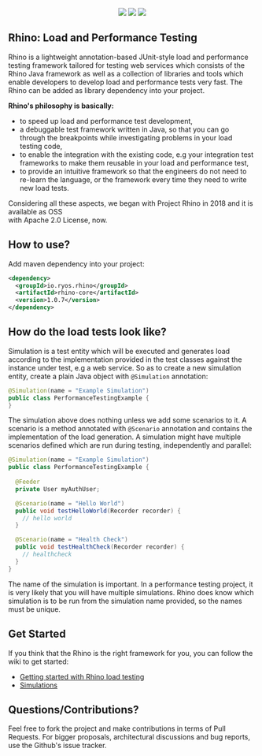 
<p align="center">
  <img src="https://travis-ci.org/bagdemir/rhino.svg?branch=master" />
  <img src="https://img.shields.io/badge/rhino--core-1.0.7-%2364b53a.svg" />
  <img src="https://img.shields.io/badge/archetype-1.0.7-%233e81be.svg" />
</p>

## Rhino: Load and Performance Testing

Rhino is a lightweight annotation-based JUnit-style load and performance testing framework tailored 
for 
testing web services which consists of the Rhino Java framework as well as a collection of libraries
 and tools which enable developers to develop load and performance tests very fast. The Rhino can be 
 added as library dependency into your project.

**Rhino's philosophy is basically:**

* to speed up load and performance test development,
* a debuggable test framework written in Java, so that you can go through the breakpoints while 
investigating problems in your load testing code, 
* to enable the integration with the existing code, e.g your integration test frameworks to 
make them reusable in your load and performance test,
* to provide an intuitive framework so that the engineers do not need to re-learn the language, or
the framework every time they need to write new load tests.

Considering all these aspects, we began with Project Rhino in 2018 and it is available as OSS  
with Apache 2.0 License, now.

## How to use?

Add maven dependency into your project:

```xml
<dependency>
  <groupId>io.ryos.rhino</groupId>
  <artifactId>rhino-core</artifactId>
  <version>1.0.7</version>
</dependency>
```

## How do the load tests look like?

Simulation is a test entity which will be executed and generates load according to the 
implementation provided in the test classes against the instance under test, e.g a web 
service. So as to create a new simulation entity, create a plain Java object with `@Simulation` 
annotation: 

```java
@Simulation(name = "Example Simulation")
public class PerformanceTestingExample {
}
```

The simulation above does nothing unless we add some scenarios to it. A scenario is a method 
annotated with `@Scenario` annotation and contains the implementation of the load generation. A simulation 
might have multiple scenarios defined which are run during testing, independently and parallel:

```java
@Simulation(name = "Example Simulation")
public class PerformanceTestingExample {
  
  @Feeder
  private User myAuthUser;

  @Scenario(name = "Hello World")
  public void testHelloWorld(Recorder recorder) {
    // hello world
  }

  @Scenario(name = "Health Check")
  public void testHealthCheck(Recorder recorder) {
    // healthcheck 
  }
}
```

The name of the simulation is important. In a performance testing project, it is very likely that 
you will have multiple simulations. Rhino does know which simulation is to be run from the 
simulation name provided, so the names must be unique. 

## Get Started

If you think that the Rhino is the right framework for you, you can follow the wiki to get started:

* [Getting started with Rhino load testing](https://github.com/bagdemir/rhino/wiki/Getting-Started)
* [Simulations](https://github.com/bagdemir/rhino/wiki/Simulations)

Questions/Contributions?
---

Feel free to fork the project and make contributions in terms of Pull Requests. For bigger 
proposals, architectural discussions and bug reports, use the Github's issue tracker.
